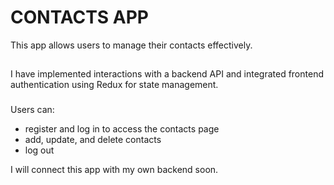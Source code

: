 # CONTACTS APP
This app allows users to manage their contacts effectively. 

## 

I have implemented interactions with a backend API and integrated frontend authentication using Redux for state management. 

###
Users can:
* register and log in to access the contacts page
* add, update, and delete contacts
* log out

I will connect this app with my own backend soon.


